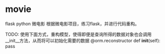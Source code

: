 # movie
flask python 微电影
根据微电影项目，练习flask，并进行代码重构。

TODO:
使用下面方式，重构模型，使得即便是查询所得的数据对象也会调用__init__方法，从而将可以初始化需要的数据
@orm.reconstructor
    def __init__(self):
        pass
